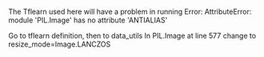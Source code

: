 The Tflearn used here will have a problem in running
Error: AttributeError: module 'PIL.Image' has no attribute 'ANTIALIAS'

Go to tflearn definition, then to data_utils
In PIL.Image at line 577 change to 
  resize_mode=Image.LANCZOS
